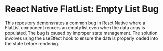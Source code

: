 # React Native FlatList: Empty List Bug

This repository demonstrates a common bug in React Native where a FlatList component renders an empty list even when the data array is populated. The bug is caused by improper state management. The solution involves using the useEffect hook to ensure the data is properly loaded into the state before rendering.